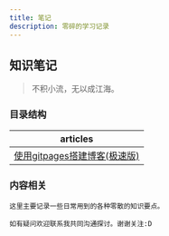```yaml
---
title: 笔记
description: 零碎的学习记录
---
```



## 知识笔记

> 不积小流，无以成江海。

### 目录结构

| articles                        |
|:-------------------------------:|
| [使用gitpages搭建博客(极速版)][1]     |


### 内容相关

    这里主要记录一些日常用到的各种零散的知识要点。

    如有疑问欢迎联系我共同沟通探讨。谢谢关注:D




[1]: ./使用gitpages搭建博客(极速版).md


<script type="text/javascript" src="/assets/js/customize.js"></script>
